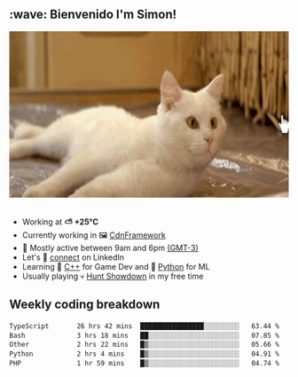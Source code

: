 <h2>:wave: <b>Bienvenido I'm Simon!&nbsp;</b></h2>

<section>
  <img src="./static/banner.gif" height=300 width=1000>
</section>

<br>

<ul>
  <li>
		<!--START_SECTION:weather-->
		Working at <b>⛅️  +25°C</b>
		<!--END_SECTION:weather-->
  </li>
  <li>
    Currently working in 🖼️&nbsp;<a href=https://github.com/snapverse/cdn-framework target=_blank>CdnFramework</a>
  </li>
  <li>
    🚩 Mostly active between 9am and 6pm <a href=https://onlinealarmkur.com/world/es target=_blank>(GMT-3)</a>
  </li>
  <li>
    Let's 🔗&nbsp;<a href=https://www.linkedin.com/in/itsimmons target=_blank>connect</a> on LinkedIn
  </li>
  <li>
    Learning 👴&nbsp;<a href=https://images3.memedroid.com/images/UPLOADED755/65f2bce6734f6.webp target=_blank>C++</a> for Game Dev and 🐍&nbsp;<a href=https://qph.cf2.quoracdn.net/main-qimg-4472b6229cb75bf66ab531f3ebd4f975-lq target=_blank>Python</a> for ML
  </li>
  <li>
    Usually playing 💀&nbsp;<a href=https://www.huntshowdown.com target=_blank>Hunt Showdown</a> in my free time
  </li>
</ul>

<h2><b>Weekly coding breakdown </b></h2>

<!--START_SECTION:waka-->

```txt
TypeScript       26 hrs 42 mins  ████████████████░░░░░░░░░   63.44 %
Bash             3 hrs 18 mins   ██░░░░░░░░░░░░░░░░░░░░░░░   07.85 %
Other            2 hrs 22 mins   █▒░░░░░░░░░░░░░░░░░░░░░░░   05.66 %
Python           2 hrs 4 mins    █▒░░░░░░░░░░░░░░░░░░░░░░░   04.91 %
PHP              1 hr 59 mins    █▒░░░░░░░░░░░░░░░░░░░░░░░   04.74 %
```

<!--END_SECTION:waka-->
